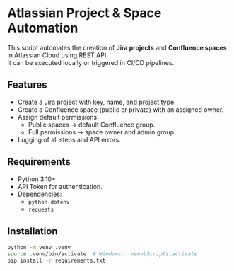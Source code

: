 # Atlassian Project & Space Automation

This script automates the creation of **Jira projects** and **Confluence spaces** in Atlassian Cloud using REST API.  
It can be executed locally or triggered in CI/CD pipelines.

## Features

- Create a Jira project with key, name, and project type.
- Create a Confluence space (public or private) with an assigned owner.
- Assign default permissions:
  - Public spaces → default Confluence group.
  - Full permissions → space owner and admin group.
- Logging of all steps and API errors.

## Requirements

- Python 3.10+
- API Token for authentication.
- Dependencies:
  - `python-dotenv`
  - `requests`

## Installation

```bash
python -m venv .venv
source .venv/bin/activate  # Windows: .venv\Scripts\activate
pip install -r requirements.txt
